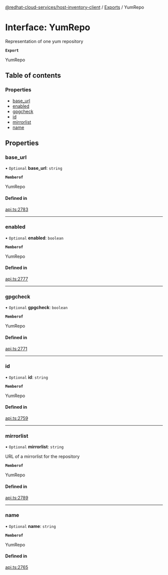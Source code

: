 [@redhat-cloud-services/host-inventory-client](../README.md) / [Exports](../modules.md) / YumRepo

# Interface: YumRepo

Representation of one yum repository

**`Export`**

YumRepo

## Table of contents

### Properties

- [base\_url](YumRepo.md#base_url)
- [enabled](YumRepo.md#enabled)
- [gpgcheck](YumRepo.md#gpgcheck)
- [id](YumRepo.md#id)
- [mirrorlist](YumRepo.md#mirrorlist)
- [name](YumRepo.md#name)

## Properties

### base\_url

• `Optional` **base\_url**: `string`

**`Memberof`**

YumRepo

#### Defined in

[api.ts:2783](https://github.com/RedHatInsights/javascript-clients/blob/main/packages/host-inventory/api.ts#L2783)

___

### enabled

• `Optional` **enabled**: `boolean`

**`Memberof`**

YumRepo

#### Defined in

[api.ts:2777](https://github.com/RedHatInsights/javascript-clients/blob/main/packages/host-inventory/api.ts#L2777)

___

### gpgcheck

• `Optional` **gpgcheck**: `boolean`

**`Memberof`**

YumRepo

#### Defined in

[api.ts:2771](https://github.com/RedHatInsights/javascript-clients/blob/main/packages/host-inventory/api.ts#L2771)

___

### id

• `Optional` **id**: `string`

**`Memberof`**

YumRepo

#### Defined in

[api.ts:2759](https://github.com/RedHatInsights/javascript-clients/blob/main/packages/host-inventory/api.ts#L2759)

___

### mirrorlist

• `Optional` **mirrorlist**: `string`

URL of a mirrorlist for the repository

**`Memberof`**

YumRepo

#### Defined in

[api.ts:2789](https://github.com/RedHatInsights/javascript-clients/blob/main/packages/host-inventory/api.ts#L2789)

___

### name

• `Optional` **name**: `string`

**`Memberof`**

YumRepo

#### Defined in

[api.ts:2765](https://github.com/RedHatInsights/javascript-clients/blob/main/packages/host-inventory/api.ts#L2765)
